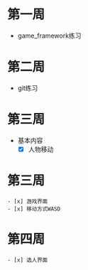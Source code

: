 # 第一周
* game_framework练习
# 第二周
* git练习
# 第三周
- 基本内容
	- [x] 人物移动 
# 第三周
	- [x] 游戏界面
	- [x] 移动方式WASD
# 第四周
	- [x] 选人界面